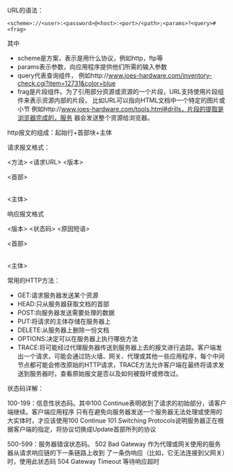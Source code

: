 URL的语法：
```
<scheme>://<user>:<password>@<host>:<port>/<path>;<params>?<query>#<frag>
```
其中
- scheme是方案，表示是用什么协议，例如http，ftp等
- params表示参数，向应用程序提供他们所需的输入参数
- query代表查询组件，
  例如http://www.joes-hardware.com/inventory-check.cgi?item=12731&color=blue
- frag是片段组件。为了引用部分资源或资源的一个片段，URL支持使用片段组件来表示资源内部的片段，
  比如URL可以指向HTML文档中一个特定的图片或小节
  例如http://www.joes-hardware.com/tools.html#drills，片段的提取是浏览器完成的，服务
  器会发送整个资源给浏览器。


http报文的组成：起始行+首部块+主体

请求报文格式：

<方法> <请求URL> <版本>

<首部>

<br/>
<主体>

响应报文格式

<版本> <状态码> <原因短语>

<首部>

<br/>
<主体>

常用的HTTP方法：
- GET:请求服务器发送某个资源
- HEAD:只从服务器获取文档的首部
- POST:向服务器发送需要处理的数据
- PUT:将请求的主体存储在服务器上
- DELETE:从服务器上删除一份文档
- OPTIONS:决定可以在服务器上执行哪些方法
- TRACE:将可能经过代理服务器传送到服务器上去的报文进行追踪。客户端发出一个请求，可能会通过防火墙、网关、代理或其他一些应用程序，每个中间节点都可能会修改原始的HTTP请求，TRACE方法允许客户端在最终将请求发送到服务器时，查看原始报文是否以及如何被毁坏或修改过。


状态码详解：

100-199：信息性状态码。其中100 Continue表明收到了请求的初始部分，请客户端继续。客户端应用程序
        只有在避免向服务器发送一个服务器无法处理或使用的大实体时，才应该使用100 Continue
        101 Switching Protocols说明服务器正在根据客户端的指定，将协议切换成Update首部所列的协议

500-599：服务器错误状态码。
         502 Bad Gateway 作为代理或网关使用的服务器从请求响应链的下一条链路上收到
         了一条伪响应（比如，它无法连接到父网关）时，使用此状态码
         504 Gateway Timeout 等待响应超时
